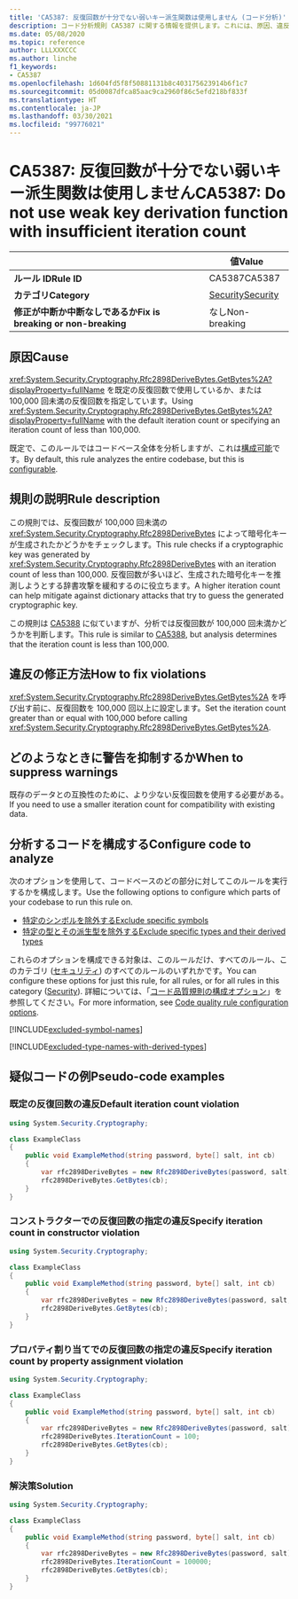 ```yaml
---
title: 'CA5387: 反復回数が十分でない弱いキー派生関数は使用しません (コード分析)'
description: コード分析規則 CA5387 に関する情報を提供します。これには、原因、違反の修正方法、およびそれを抑制するタイミングなどが含まれます。
ms.date: 05/08/2020
ms.topic: reference
author: LLLXXXCCC
ms.author: linche
f1_keywords:
- CA5387
ms.openlocfilehash: 1d604fd5f8f50881131b8c403175623914b6f1c7
ms.sourcegitcommit: 05d0087dfca85aac9ca2960f86c5efd218bf833f
ms.translationtype: HT
ms.contentlocale: ja-JP
ms.lasthandoff: 03/30/2021
ms.locfileid: "99776021"
---
```

# <a name="ca5387-do-not-use-weak-key-derivation-function-with-insufficient-iteration-count"></a><span data-ttu-id="376e4-103">CA5387: 反復回数が十分でない弱いキー派生関数は使用しません</span><span class="sxs-lookup"><span data-stu-id="376e4-103">CA5387: Do not use weak key derivation function with insufficient iteration count</span></span>

| | <span data-ttu-id="376e4-104">値</span><span class="sxs-lookup"><span data-stu-id="376e4-104">Value</span></span> |
|-|-|
| <span data-ttu-id="376e4-105">**ルール ID**</span><span class="sxs-lookup"><span data-stu-id="376e4-105">**Rule ID**</span></span> |<span data-ttu-id="376e4-106">CA5387</span><span class="sxs-lookup"><span data-stu-id="376e4-106">CA5387</span></span>|
| <span data-ttu-id="376e4-107">**カテゴリ**</span><span class="sxs-lookup"><span data-stu-id="376e4-107">**Category**</span></span> |[<span data-ttu-id="376e4-108">Security</span><span class="sxs-lookup"><span data-stu-id="376e4-108">Security</span></span>](security-warnings.md)|
| <span data-ttu-id="376e4-109">**修正が中断か中断なしであるか**</span><span class="sxs-lookup"><span data-stu-id="376e4-109">**Fix is breaking or non-breaking**</span></span> |<span data-ttu-id="376e4-110">なし</span><span class="sxs-lookup"><span data-stu-id="376e4-110">Non-breaking</span></span>|

## <a name="cause"></a><span data-ttu-id="376e4-111">原因</span><span class="sxs-lookup"><span data-stu-id="376e4-111">Cause</span></span>

<span data-ttu-id="376e4-112"><xref:System.Security.Cryptography.Rfc2898DeriveBytes.GetBytes%2A?displayProperty=fullName> を既定の反復回数で使用しているか、または 100,000 回未満の反復回数を指定しています。</span><span class="sxs-lookup"><span data-stu-id="376e4-112">Using <xref:System.Security.Cryptography.Rfc2898DeriveBytes.GetBytes%2A?displayProperty=fullName> with the default iteration count or specifying an iteration count of less than 100,000.</span></span>

<span data-ttu-id="376e4-113">既定で、このルールではコードベース全体を分析しますが、これは[構成可能](#configure-code-to-analyze)です。</span><span class="sxs-lookup"><span data-stu-id="376e4-113">By default, this rule analyzes the entire codebase, but this is [configurable](#configure-code-to-analyze).</span></span>

## <a name="rule-description"></a><span data-ttu-id="376e4-114">規則の説明</span><span class="sxs-lookup"><span data-stu-id="376e4-114">Rule description</span></span>

<span data-ttu-id="376e4-115">この規則では、反復回数が 100,000 回未満の <xref:System.Security.Cryptography.Rfc2898DeriveBytes> によって暗号化キーが生成されたかどうかをチェックします。</span><span class="sxs-lookup"><span data-stu-id="376e4-115">This rule checks if a cryptographic key was generated by <xref:System.Security.Cryptography.Rfc2898DeriveBytes> with an iteration count of less than 100,000.</span></span> <span data-ttu-id="376e4-116">反復回数が多いほど、生成された暗号化キーを推測しようとする辞書攻撃を緩和するのに役立ちます。</span><span class="sxs-lookup"><span data-stu-id="376e4-116">A higher iteration count can help mitigate against dictionary attacks that try to guess the generated cryptographic key.</span></span>

<span data-ttu-id="376e4-117">この規則は [CA5388](ca5388.md) に似ていますが、分析では反復回数が 100,000 回未満かどうかを判断します。</span><span class="sxs-lookup"><span data-stu-id="376e4-117">This rule is similar to [CA5388](ca5388.md), but analysis determines that the iteration count is less than 100,000.</span></span>

## <a name="how-to-fix-violations"></a><span data-ttu-id="376e4-118">違反の修正方法</span><span class="sxs-lookup"><span data-stu-id="376e4-118">How to fix violations</span></span>

<span data-ttu-id="376e4-119"><xref:System.Security.Cryptography.Rfc2898DeriveBytes.GetBytes%2A> を呼び出す前に、反復回数を 100,000 回以上に設定します。</span><span class="sxs-lookup"><span data-stu-id="376e4-119">Set the iteration count greater than or equal with 100,000 before calling <xref:System.Security.Cryptography.Rfc2898DeriveBytes.GetBytes%2A>.</span></span>

## <a name="when-to-suppress-warnings"></a><span data-ttu-id="376e4-120">どのようなときに警告を抑制するか</span><span class="sxs-lookup"><span data-stu-id="376e4-120">When to suppress warnings</span></span>

<span data-ttu-id="376e4-121">既存のデータとの互換性のために、より少ない反復回数を使用する必要がある。</span><span class="sxs-lookup"><span data-stu-id="376e4-121">If you need to use a smaller iteration count for compatibility with existing data.</span></span>

## <a name="configure-code-to-analyze"></a><span data-ttu-id="376e4-122">分析するコードを構成する</span><span class="sxs-lookup"><span data-stu-id="376e4-122">Configure code to analyze</span></span>

<span data-ttu-id="376e4-123">次のオプションを使用して、コードベースのどの部分に対してこのルールを実行するかを構成します。</span><span class="sxs-lookup"><span data-stu-id="376e4-123">Use the following options to configure which parts of your codebase to run this rule on.</span></span>

- [<span data-ttu-id="376e4-124">特定のシンボルを除外する</span><span class="sxs-lookup"><span data-stu-id="376e4-124">Exclude specific symbols</span></span>](#exclude-specific-symbols)
- [<span data-ttu-id="376e4-125">特定の型とその派生型を除外する</span><span class="sxs-lookup"><span data-stu-id="376e4-125">Exclude specific types and their derived types</span></span>](#exclude-specific-types-and-their-derived-types)

<span data-ttu-id="376e4-126">これらのオプションを構成できる対象は、このルールだけ、すべてのルール、このカテゴリ ([セキュリティ](security-warnings.md)) のすべてのルールのいずれかです。</span><span class="sxs-lookup"><span data-stu-id="376e4-126">You can configure these options for just this rule, for all rules, or for all rules in this category ([Security](security-warnings.md)).</span></span> <span data-ttu-id="376e4-127">詳細については、「[コード品質規則の構成オプション](../code-quality-rule-options.md)」を参照してください。</span><span class="sxs-lookup"><span data-stu-id="376e4-127">For more information, see [Code quality rule configuration options](../code-quality-rule-options.md).</span></span>

[!INCLUDE[excluded-symbol-names](~/includes/code-analysis/excluded-symbol-names.md)]

[!INCLUDE[excluded-type-names-with-derived-types](~/includes/code-analysis/excluded-type-names-with-derived-types.md)]

## <a name="pseudo-code-examples"></a><span data-ttu-id="376e4-128">疑似コードの例</span><span class="sxs-lookup"><span data-stu-id="376e4-128">Pseudo-code examples</span></span>

### <a name="default-iteration-count-violation"></a><span data-ttu-id="376e4-129">既定の反復回数の違反</span><span class="sxs-lookup"><span data-stu-id="376e4-129">Default iteration count violation</span></span>

```csharp
using System.Security.Cryptography;

class ExampleClass
{
    public void ExampleMethod(string password, byte[] salt, int cb)
    {
        var rfc2898DeriveBytes = new Rfc2898DeriveBytes(password, salt);
        rfc2898DeriveBytes.GetBytes(cb);
    }
}
```

### <a name="specify-iteration-count-in-constructor-violation"></a><span data-ttu-id="376e4-130">コンストラクターでの反復回数の指定の違反</span><span class="sxs-lookup"><span data-stu-id="376e4-130">Specify iteration count in constructor violation</span></span>

```csharp
using System.Security.Cryptography;

class ExampleClass
{
    public void ExampleMethod(string password, byte[] salt, int cb)
    {
        var rfc2898DeriveBytes = new Rfc2898DeriveBytes(password, salt, 100);
        rfc2898DeriveBytes.GetBytes(cb);
    }
}
```

### <a name="specify-iteration-count-by-property-assignment-violation"></a><span data-ttu-id="376e4-131">プロパティ割り当てでの反復回数の指定の違反</span><span class="sxs-lookup"><span data-stu-id="376e4-131">Specify iteration count by property assignment violation</span></span>

```csharp
using System.Security.Cryptography;

class ExampleClass
{
    public void ExampleMethod(string password, byte[] salt, int cb)
    {
        var rfc2898DeriveBytes = new Rfc2898DeriveBytes(password, salt);
        rfc2898DeriveBytes.IterationCount = 100;
        rfc2898DeriveBytes.GetBytes(cb);
    }
}
```

### <a name="solution"></a><span data-ttu-id="376e4-132">解決策</span><span class="sxs-lookup"><span data-stu-id="376e4-132">Solution</span></span>

```csharp
using System.Security.Cryptography;

class ExampleClass
{
    public void ExampleMethod(string password, byte[] salt, int cb)
    {
        var rfc2898DeriveBytes = new Rfc2898DeriveBytes(password, salt);
        rfc2898DeriveBytes.IterationCount = 100000;
        rfc2898DeriveBytes.GetBytes(cb);
    }
}
```
